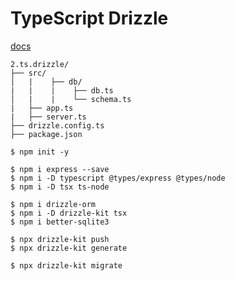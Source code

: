# TypeScript Drizzle

[docs](../readme.md)

```
2.ts.drizzle/
├── src/
│   |    ├── db/
|   |    |    ├── db.ts
│   |    |    └── schema.ts
|   ├── app.ts
|   ├── server.ts
├── drizzle.config.ts
├── package.json
```

```
$ npm init -y
```

```
$ npm i express --save
$ npm i -D typescript @types/express @types/node
$ npm i -D tsx ts-node
```

```
$ npm i drizzle-orm
$ npm i -D drizzle-kit tsx
$ npm i better-sqlite3
```

```
$ npx drizzle-kit push
$ npx drizzle-kit generate

$ npx drizzle-kit migrate
```
